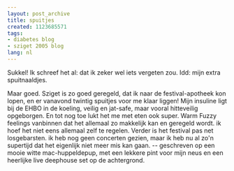 ```yaml
---
layout: post_archive
title: spuitjes
created: 1123685571
tags:
- diabetes blog
- sziget 2005 blog
lang: nl
---
```

Sukkel! Ik schreef het al: dat ik zeker wel iets vergeten zou. Idd: mijn extra spuitnaaldjes.

Maar goed. Sziget is zo goed geregeld, dat ik naar de festival-apotheek kon lopen, en er vanavond twintig spuitjes voor me klaar liggen! Mijn insuline ligt bij de EHBO in de koeling, veilig en jat-safe, maar vooral hitteveilig opgeborgen. En tot nog toe lukt het me met eten ook super. Warm Fuzzy feelings vanbinnen dat het allemaal zo makkelijk kan en geregeld wordt. ik hoef het niet eens allemaal zelf te regelen. Verder is het festival pas net losgebarsten. ik heb nog geen concerten gezien, maar ik heb nu al zo'n supertijd dat het eigenlijk niet meer mis kan gaan. -- geschreven op een mooie witte mac-huppeldepup, met een lekkere pint voor mijn neus en een heerlijke live deephouse set op de achtergrond.
